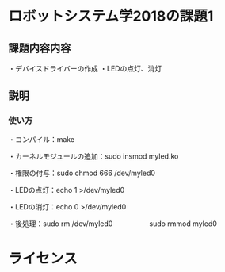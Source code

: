 # ロボットシステム学2018の課題1

## 課題内容内容
・デバイスドライバーの作成
・LEDの点灯、消灯

## 説明


### 使い方
・コンパイル：make

・カーネルモジュールの追加：sudo insmod myled.ko

・権限の付与：sudo chmod 666 /dev/myled0

・LEDの点灯：echo 1 >/dev/myled0

・LEDの消灯：echo 0 >/dev/myled0

・後処理：sudo rm /dev/myled0
　　　　　sudo rmmod myled0

# ライセンス
